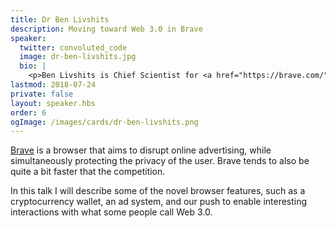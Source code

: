 ```yaml
---
title: Dr Ben Livshits
description: Moving toward Web 3.0 in Brave
speaker:
  twitter: convoluted_code
  image: dr-ben-livshits.jpg
  bio: |
    <p>Ben Livshits is Chief Scientist for <a href="https://brave.com/">Brave Software</a>, the company behind the Brave browser, a fast, open source, privacy-focused browser that blocks intrusive ads and trackers. He is also a Reader at Imperial College London and an affiliate professor at the University of Washington. Previously, he was a research scientist at Microsoft Research. He received a bachelor's degree from Cornell University in 1999, and his Ph.D. in Computer Science from Stanford University in 2006.</p> <p>Ben's research interests include application of sophisticated static and dynamic analysis techniques to finding errors in programs. Ben has published papers at PLDI, POPL, Oakland Security, Usenix Security, CCS, SOSP, ICSE, FSE, and many other venues. He is the author of over 100 academic papers, dozens of patents, and multiple tech transfer awards for bringing research into practice.</p>
lastmod: 2018-07-24
private: false
layout: speaker.hbs
order: 6
ogImage: /images/cards/dr-ben-livshits.png
---
```


[Brave](https://brave.com) is a browser that aims to disrupt online advertising, while simultaneously protecting the privacy of the user. Brave tends to also be quite a bit faster that the competition.

In this talk I will describe some of the novel browser features, such as a cryptocurrency wallet, an ad system, and our push to enable interesting interactions with what some people call Web 3.0.

